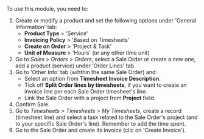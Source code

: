 To use this module, you need to:

1.  Create or modify a product and set the following options under
    'General Information' tab:
    - **Product Type** \> 'Service'
    - **Invoicing Policy** \> 'Based on Timesheets'
    - **Create on Order** \> 'Project & Task'
    - **Unit of Measure** \> 'Hours' (or any other time unit)
2.  Go to *Sales \> Orders \> Orders*, select a Sale Order or create a
    new one, add a product (service) under 'Order Lines' tab.
3.  Go to 'Other Info' tab (wihthin the same Sale Order) and:
    - Select an option from **Timesheet Invoice Description**.
    - Tick off **Split Order lines by timesheets**, if you want to
      create an invoice line per each Sale Order timesheet's line.
    - Link the Sale Order with a project from **Project** field.
4.  Confirm Sale.
5.  Go to *Timesheets \> Timesheets \> My Timesheets*, create a record
    (timesheet line) and select a task related to the Sale Order's
    project (and to your specific Sale Order's line). Remember to add
    the time spent.
6.  Go to the Sale Order and create its invoice (clic on 'Create
    Invoice').
